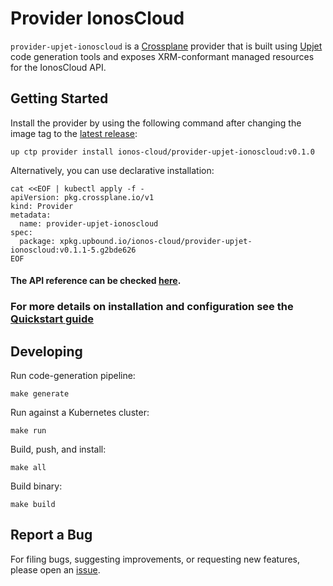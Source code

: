 # Provider IonosCloud

`provider-upjet-ionoscloud` is a [Crossplane](https://crossplane.io/) provider that
is built using [Upjet](https://github.com/crossplane/upjet) code
generation tools and exposes XRM-conformant managed resources for the
IonosCloud API.

## Getting Started

Install the provider by using the following command after changing the image tag
to the [latest release](https://marketplace.upbound.io/providers/ionos-cloud/provider-upjet-ionoscloud):
```
up ctp provider install ionos-cloud/provider-upjet-ionoscloud:v0.1.0
```

Alternatively, you can use declarative installation:
```
cat <<EOF | kubectl apply -f -
apiVersion: pkg.crossplane.io/v1
kind: Provider
metadata:
  name: provider-upjet-ionoscloud
spec:
  package: xpkg.upbound.io/ionos-cloud/provider-upjet-ionoscloud:v0.1.1-5.g2bde626
EOF
```

#### The API reference can be checked [here](https://doc.crds.dev/github.com/ionos-cloud/provider-upjet-ionoscloud).
### For more details on installation and configuration see the [Quickstart guide](docs/Quickstart.md)


## Developing

Run code-generation pipeline:
```console
make generate
```

Run against a Kubernetes cluster:

```console
make run
```

Build, push, and install:

```console
make all
```

Build binary:

```console
make build
```

## Report a Bug

For filing bugs, suggesting improvements, or requesting new features, please
open an [issue](https://github.com/ionos-cloud/provider-upjet-ionoscloud/issues).
